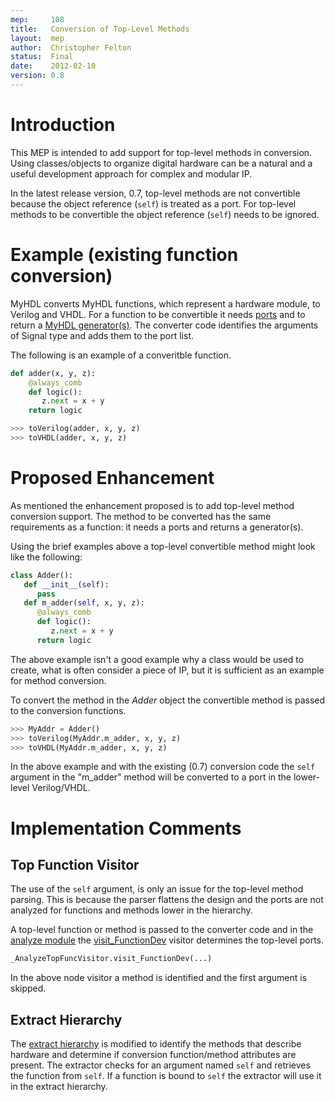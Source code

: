 ```yaml
---
mep:     108
title:   Conversion of Top-Level Methods
layout:  mep
author:  Christopher Felton
status:  Final 
date:    2012-02-10
version: 0.8
---
```


Introduction
============
This MEP is intended to add support for top-level methods in 
conversion.  Using classes/objects to organize digital hardware 
can be a natural and a useful development approach for complex 
and modular IP.  

In the latest release version, 0.7, top-level methods are not 
convertible because the object reference (`self`) is treated 
as a port.  For top-level methods to be convertible the object
reference (`self`) needs to be ignored.

Example (existing function conversion)
======================================
MyHDL converts MyHDL functions, which represent a hardware 
module, to Verilog and VHDL.  For a function to be convertible
it needs [ports](http://docs.myhdl.org/en/latest/manual/intro.html#signals-ports-and-concurrency) 
and to return a 
[MyHDL generator(s)](http://docs.myhdl.org/en/latest/manual/background.html#a-small-tutorial-on-generators).
The converter code identifies the arguments of Signal type 
and adds them to the port list.  

The following is an example of a converitble function.

```python
def adder(x, y, z):
    @always_comb
    def logic():
       z.next = x + y
    return logic
```

```python
>>> toVerilog(adder, x, y, z)
>>> toVHDL(adder, x, y, z)
```

Proposed Enhancement
====================
As mentioned the enhancement proposed is to add top-level method 
conversion support.  The 
method to be converted has the same requirements as a function:
it needs a ports and returns a generator(s).

Using the brief examples above a top-level convertible method might 
look like the following:

```python
class Adder():
   def __init__(self):
      pass
   def m_adder(self, x, y, z):
      @always_comb
      def logic():
         z.next = x + y
      return logic
```
       
The above example isn't a good example why a class would be used
to create, what is often consider a piece of IP, but it is 
sufficient as an example for method conversion.

To convert the method in the *Adder* object the convertible 
method is passed to the conversion functions.

```python
>>> MyAddr = Adder()
>>> toVerilog(MyAddr.m_adder, x, y, z)
>>> toVHDL(MyAddr.m_adder, x, y, z)
```
   
In the above example and with the existing (0.7) conversion code the
`self` argument in the "m_adder" method will be converted to a 
port in the lower-level Verilog/VHDL.

Implementation Comments
=======================

Top Function Visitor
--------------------

The use of the `self` argument, is only an issue for the 
top-level method parsing.  This is because the parser flattens 
the design and the ports are not analyzed for functions and methods
lower in the hierarchy.  

A top-level function or method is passed 
to the converter code and in the
[analyze module](https://bitbucket.org/jandecaluwe/myhdl/src/tip/myhdl/conversion/_analyze.py) 
the 
[visit_FunctionDev](https://bitbucket.org/jandecaluwe/myhdl/src/tip/myhdl/conversion/_analyze.py?at=default#cl-1290) 
visitor determines the top-level ports.

```python
_AnalyzeTopFuncVisitor.visit_FunctionDev(...)
```

In the above node visitor a method is identified and the first 
argument is skipped.

Extract Hierarchy
-----------------

The 
[extract hierarchy](https://bitbucket.org/jandecaluwe/myhdl/diff/myhdl/_extractHierarchy.py?diff2=d61bf91023b7&at=0.8-dev) 
is modified to identify the methods
that describe hardware and determine if conversion 
function/method attributes are present.  The extractor 
checks for an argument named `self` and retrieves the function
from `self`.  If a function is bound to `self` the extractor 
will use it in the extract hierarchy.


